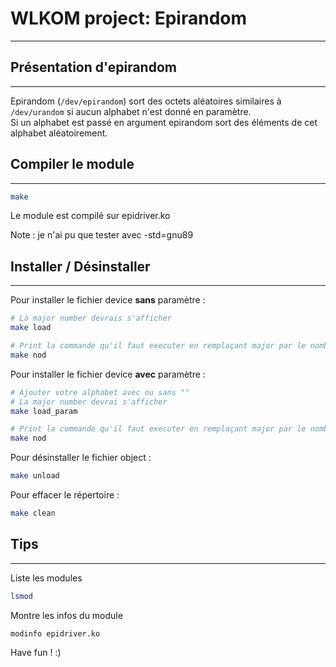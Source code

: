 # WLKOM project: Epirandom

--- 

## Présentation d'epirandom

---

Epirandom (```/dev/epirandom```) sort des octets aléatoires similaires à ```/dev/urandom``` si aucun alphabet n'est donné en paramètre.  
Si un alphabet est passé en argument epirandom sort des éléments de cet alphabet aléatoirement. 

## Compiler le module

---

```bash
make
```

Le module est compilé sur epidriver.ko  

Note : je n'ai pu que tester avec -std=gnu89

## Installer / Désinstaller

---

Pour installer le fichier device **sans** paramètre :

```bash
# La major number devrais s'afficher
make load

# Print la commande qu'il faut executer en remplaçant major par le nombre correspondant 
make nod
```

Pour installer le fichier device **avec** paramètre :

```bash
# Ajouter votre alphabet avec ou sans ""
# La major number devrai s'afficher
make load_param

# Print la commande qu'il faut executer en remplaçant major par le nombre correspondant 
make nod
```

Pour désinstaller le fichier object :

```bash
make unload
```

Pour effacer le répertoire : 

```bash
make clean
```

## Tips

---

Liste les modules

```bash
lsmod
```

Montre les infos du module

```bash
modinfo epidriver.ko
```

Have fun ! :)